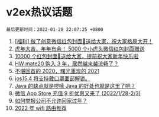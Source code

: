 # v2ex热议话题

`最后更新时间：2022-01-28 22:07:25 +0800`

1. [[福利] 做了创意微信红包封面🧧送给大家，祝大家格局大开！](https://www.v2ex.com/t/831037)
1. [虎年大吉，年年有余！ 5000 个小虎头微信红包封面赠送](https://www.v2ex.com/t/831093)
1. [10000 个红包封面🧧送给大家，提前祝大家新年快乐啦](https://www.v2ex.com/t/831070)
1. [HW mate20 购入 3 年，居然越来越流畅了？](https://www.v2ex.com/t/831080)
1. [不堪回首的 2020，曙光重现的 2021](https://www.v2ex.com/t/831067)
1. [ios15.4 将支持戴口罩面部解锁。](https://www.v2ex.com/t/831059)
1. [Java 的缺点就是啰嗦 Java 的好处也就是这里了吧？](https://www.v2ex.com/t/831086)
1. [微信 App Store 充值 9 折优惠又来了 (2022/1/28-2/3)](https://www.v2ex.com/t/831039)
1. [如何举报公司不允许回家过年？](https://www.v2ex.com/t/831129)
1. [2022 年 wifi 路由推荐](https://www.v2ex.com/t/831065)

